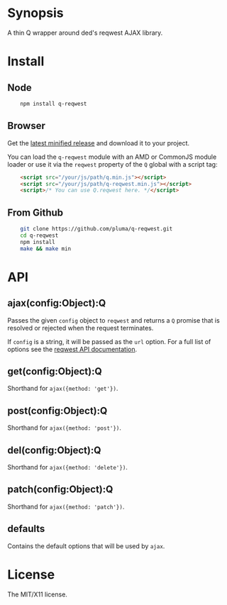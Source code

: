 # Synopsis

A thin Q wrapper around ded's reqwest AJAX library.

# Install

## Node

```sh
    npm install q-reqwest
```

## Browser

Get the [latest minified release](https://raw.github.com/pluma/q-reqwest/master/lib/q-reqwest.min.js) and download it to your project.

You can load the `q-reqwest` module with an AMD or CommonJS module loader or use it via the `reqwest` property of the `Q` global with a script tag:

```html
    <script src="/your/js/path/q.min.js"></script>
    <script src="/your/js/path/q-reqwest.min.js"></script>
    <script>/* You can use Q.reqwest here. */</script>
```

## From Github

```sh
    git clone https://github.com/pluma/q-reqwest.git
    cd q-reqwest
    npm install
    make && make min
```

# API

## ajax(config:Object):Q

Passes the given `config` object to `reqwest` and returns a `Q` promise that is resolved or rejected when the request terminates.

If `config` is a string, it will be passed as the `url` option. For a full list of options see the [reqwest API documentation](https://github.com/ded/reqwest).

## get(config:Object):Q

Shorthand for `ajax({method: 'get'})`.

## post(config:Object):Q

Shorthand for `ajax({method: 'post'})`.

## del(config:Object):Q

Shorthand for `ajax({method: 'delete'})`.

## patch(config:Object):Q

Shorthand for `ajax({method: 'patch'})`.

## defaults

Contains the default options that will be used by `ajax`.

# License

The MIT/X11 license.
